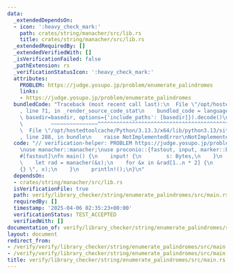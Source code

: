 ```yaml
---
data:
  _extendedDependsOn:
  - icon: ':heavy_check_mark:'
    path: crates/string/manacher/src/lib.rs
    title: crates/string/manacher/src/lib.rs
  _extendedRequiredBy: []
  _extendedVerifiedWith: []
  _isVerificationFailed: false
  _pathExtension: rs
  _verificationStatusIcon: ':heavy_check_mark:'
  attributes:
    PROBLEM: https://judge.yosupo.jp/problem/enumerate_palindromes
    links:
    - https://judge.yosupo.jp/problem/enumerate_palindromes
  bundledCode: "Traceback (most recent call last):\n  File \"/opt/hostedtoolcache/Python/3.13.3/x64/lib/python3.13/site-packages/onlinejudge_verify/documentation/build.py\"\
    , line 71, in _render_source_code_stat\n    bundled_code = language.bundle(stat.path,\
    \ basedir=basedir, options={'include_paths': [basedir]}).decode()\n          \
    \         ~~~~~~~~~~~~~~~^^^^^^^^^^^^^^^^^^^^^^^^^^^^^^^^^^^^^^^^^^^^^^^^^^^^^^^^^^^^^^^^^^\n\
    \  File \"/opt/hostedtoolcache/Python/3.13.3/x64/lib/python3.13/site-packages/onlinejudge_verify/languages/rust.py\"\
    , line 288, in bundle\n    raise NotImplementedError\nNotImplementedError\n"
  code: "// verification-helper: PROBLEM https://judge.yosupo.jp/problem/enumerate_palindromes\n\
    \nuse manacher::manacher;\nuse proconio::{fastout, input, marker::Bytes};\n\n\
    #[fastout]\nfn main() {\n    input! {\n        s: Bytes,\n    }\n    let n = s.len();\n\
    \    let rad = manacher(&s);\n    for &x in &rad[1..n * 2] {\n        print!(\"\
    {} \", x);\n    }\n    println!();\n}\n"
  dependsOn:
  - crates/string/manacher/src/lib.rs
  isVerificationFile: true
  path: verify/library_checker/string/enumerate_palindromes/src/main.rs
  requiredBy: []
  timestamp: '2025-04-06 02:35:23+00:00'
  verificationStatus: TEST_ACCEPTED
  verifiedWith: []
documentation_of: verify/library_checker/string/enumerate_palindromes/src/main.rs
layout: document
redirect_from:
- /verify/verify/library_checker/string/enumerate_palindromes/src/main.rs
- /verify/verify/library_checker/string/enumerate_palindromes/src/main.rs.html
title: verify/library_checker/string/enumerate_palindromes/src/main.rs
---
```

